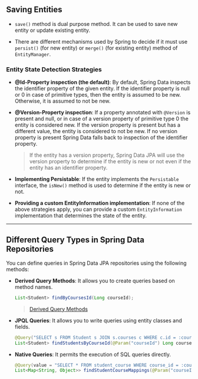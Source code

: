 ## Saving Entities

- `save()` method is dual purpose method. It can be used to save new entity or update existing entity.

- There are different mechanisms used by Spring to decide if it must use `persist()` (for new entity) or `merge()` (for existing entity) method of `EntityManager`.

### Entity State Detection Strategies

- **@Id-Property inspection (the default)**: By default, Spring Data inspects the identifier property of the given entity. If the identifier property is null or 0 in case of primitive types, then the entity is assumed to be new. Otherwise, it is assumed to not be new.

- **@Version-Property inspection**: If a property annotated with `@Version` is present and null, or in case of a version property of primitive type 0 the entity is considered new. If the version property is present but has a different value, the entity is considered to not be new. If no version property is present Spring Data falls back to inspection of the identifier property.
    > If the entity has a version property, Spring Data JPA will use the version property to determine if the entity is new or not even if the entity has an identifier property.

- **Implementing Persistable**: If the entity implements the `Persistable` interface, the `isNew()` method is used to determine if the entity is new or not.

- **Providing a custom EntityInformation implementation**: If none of the above strategies apply, you can provide a custom `EntityInformation` implementation that determines the state of the entity.

----------------------------------------------------------------

## Different Query Types in Spring Data Repositories

You can define queries in Spring Data JPA repositories using the following methods:

- **Derived Query Methods**: It allows you to create queries based on method names. 
    ```java
    List<Student> findByCoursesId(Long courseId);
    ```
    > [Derived Query Methods](https://docs.spring.io/spring-data/jpa/reference/jpa/query-methods.html)

- **JPQL Queries**: It allows you to write queries using entity classes and fields. 
    ```java
    @Query("SELECT s FROM Student s JOIN s.courses c WHERE c.id = :courseId")
    List<Student> findStudentsByCourseId(@Param("courseId") Long courseId);
    ```

- **Native Queries**: It permits the execution of SQL queries directly.
    ```java
    @Query(value = "SELECT * FROM student_course WHERE course_id = :courseId", nativeQuery = true)
    List<Map<String, Object>> findStudentCourseMappings(@Param("courseId") Long courseId);
    ```
